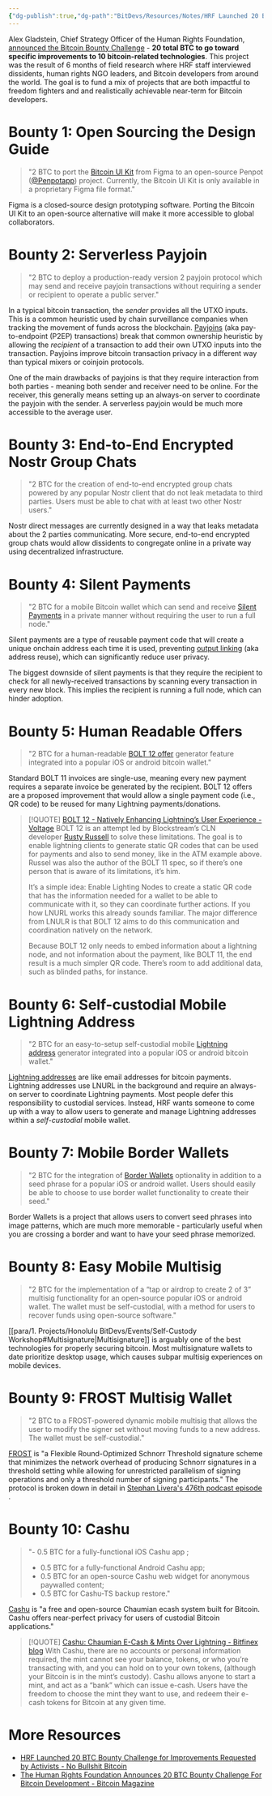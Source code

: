 ```yaml
---
{"dg-publish":true,"dg-path":"BitDevs/Resources/Notes/HRF Launched 20 BTC Bounty Challenge for Improvements Requested by Activists.md","permalink":"/bit-devs/resources/notes/hrf-launched-20-btc-bounty-challenge-for-improvements-requested-by-activists/","title":"HRF Launched 20 BTC Bounty Challenge for Improvements Requested by Activists","tags":["politics, activism, human rights, freedom, bitcoin, bounty"],"noteIcon":"3","created":"2023-07-30T16:14:55.483-10:00","updated":"2023-07-30T23:12:04.377-10:00"}
---
```




Alex Gladstein, Chief Strategy Officer of the Human Rights Foundation, [announced the Bitcoin Bounty Challenge](https://nitter.at/gladstein/status/1684567095231778818?ref=nobsbitcoin.com) - **20 total BTC to go toward specific improvements to 10 bitcoin-related technologies**. This project was the result of 6 months of field research where HRF staff interviewed dissidents, human rights NGO leaders, and Bitcoin developers from around the world. The goal is to fund a mix of projects that are both impactful to freedom fighters and and realistically achievable near-term for Bitcoin developers.

# **Bounty 1**: Open Sourcing the Design Guide

> "2 BTC to port the [Bitcoin UI Kit](https://www.bitcoinuikit.com/?ref=nobsbitcoin.com) from Figma to an open-source Penpot ([@Penpotapp](https://twitter.com/penpotapp?ref=nobsbitcoin.com)) project. Currently, the Bitcoin UI Kit is only available in a proprietary Figma file format."

Figma is a closed-source design prototyping software. Porting the Bitcoin UI Kit to an open-source alternative will make it more accessible to global collaborators.

# **Bounty 2**: Serverless Payjoin

> "2 BTC to deploy a production-ready version 2 payjoin protocol which may send and receive payjoin transactions without requiring a sender or recipient to operate a public server."

In a typical bitcoin transaction, the *sender* provides all the UTXO inputs. This is a common heuristic used by chain surveillance companies when tracking the movement of funds across the blockchain. [Payjoins](https://payjoin.org/) (aka pay-to-endpoint (P2EP) transactions) break that common ownership heuristic by allowing the *recipient* of a transaction to add their own UTXO inputs into the transaction. Payjoins improve bitcoin transaction privacy in a different way than typical mixers or coinjoin protocols. 

One of the main drawbacks of payjoins is that they require interaction from both parties - meaning both sender and receiver need to be online. For the receiver, this generally means setting up an always-on server to coordinate the payjoin with the sender. A serverless payjoin would be much more accessible to the average user.

# **Bounty 3**: End-to-End Encrypted Nostr Group Chats

> "2 BTC for the creation of end-to-end encrypted group chats powered by any popular Nostr client that do not leak metadata to third parties. Users must be able to chat with at least two other Nostr users."

Nostr direct messages are currently designed in a way that leaks metadata about the 2 parties communicating. More secure, end-to-end encrypted group chats would allow dissidents to congregate online in a private way using decentralized infrastructure. 

# **Bounty 4**: Silent Payments

> "2 BTC for a mobile Bitcoin wallet which can send and receive [Silent Payments](https://bitcoinops.org/en/topics/silent-payments) in a private manner without requiring the user to run a full node."

Silent payments are a type of reusable payment code that will create a unique onchain address each time it is used, preventing [output linking](https://bitcoinops.org/en/topics/output-linking/) (aka address reuse), which can significantly reduce user privacy. 

The biggest downside of silent payments is that they require the recipient to check for all newly-received transactions by scanning every transaction in every new block. This implies the recipient is running a full node, which can hinder adoption. 

# **Bounty 5**: Human Readable Offers

> "2 BTC for a human-readable [BOLT 12 offer](https://bolt12.org/?ref=nobsbitcoin.com) generator feature integrated into a popular iOS or android bitcoin wallet."

Standard BOLT 11 invoices are single-use, meaning every new payment requires a separate invoice be generated by the recipient. BOLT 12 offers are a proposed improvement that would allow a single payment code (i.e., QR code) to be reused for many Lightning payments/donations.

> [!QUOTE] [BOLT 12 - Natively Enhancing Lightning’s User Experience - Voltage](https://voltage.cloud/blog/lightning-network-faq/bolt-12-enhancing-lightning-networks-users-experience/)
> BOLT 12 is an attempt led by Blockstream’s CLN developer [Rusty Russell](https://twitter.com/rusty_twit) to solve these limitations. The goal is to enable lightning clients to generate static QR codes that can be used for payments and also to send money, like in the ATM example above. Russel was also the author of the BOLT 11 spec, so if there’s one person that is aware of its limitations, it’s him.
> 
> It’s a simple idea: Enable Lighting Nodes to create a static QR code that has the information needed for a wallet to be able to communicate with it, so they can coordinate further actions. If you how LNURL works this already sounds familiar. The major difference from LNULR is that BOLT 12 aims to do this communication and coordination natively on the network.
> 
> Because BOLT 12 only needs to embed information about a lightning node, and not information about the payment, like BOLT 11, the end result is a much simpler QR code. There’s room to add additional data, such as blinded paths, for instance.

# **Bounty 6**: Self-custodial Mobile Lightning Address

> "2 BTC for an easy-to-setup self-custodial mobile [Lightning address](https://lightningaddress.com) generator integrated into a popular iOS or android bitcoin wallet."

[Lightning addresses](https://youtu.be/G97yzYcyoug) are like email addresses for bitcoin payments. Lightning addresses use LNURL in the background and require an always-on server to coordinate Lightning payments. Most people defer this responsibility to custodial services. Instead, HRF wants someone to come up with a way to allow users to generate and manage Lightning addresses within a *self-custodial* mobile wallet.

# **Bounty 7**: Mobile Border Wallets

> "2 BTC for the integration of [Border Wallets](https://www.borderwallets.com/?ref=nobsbitcoin.com) optionality in addition to a seed phrase for a popular iOS or android wallet. Users should easily be able to choose to use border wallet functionality to create their seed."

Border Wallets is a project that allows users to convert seed phrases into image patterns, which are much more memorable - particularly useful when you are crossing a border and want to have your seed phrase memorized.

# **Bounty 8**: Easy Mobile Multisig

> "2 BTC for the implementation of a “tap or airdrop to create 2 of 3” multisig functionality for an open-source popular iOS or android wallet. The wallet must be self-custodial, with a method for users to recover funds using open-source software."

[[para/1. Projects/Honolulu BitDevs/Events/Self-Custody Workshop#Multisignature\|Multisignature]] is arguably one of the best technologies for properly securing bitcoin. Most multisignature wallets to date prioritize desktop usage, which causes subpar multisig experiences on mobile devices.

# **Bounty 9**: FROST Multisig Wallet

> "2 BTC to a FROST-powered dynamic mobile multisig that allows the user to modify the signer set without moving funds to a new address. The wallet must be self-custodial."

[FROST](https://eprint.iacr.org/2020/852.pdf) is "a Flexible Round-Optimized Schnorr Threshold signature scheme that minimizes the network overhead of producing Schnorr signatures in a threshold setting while allowing for unrestricted parallelism of signing operations and only a threshold number of signing participants." The protocol is broken down in detail in [Stephan Livera's 476th podcast episode](https://stephanlivera.com/episode/476/) .

# **Bounty 10**: Cashu

> "- 0.5 BTC for a fully-functional iOS Cashu app ;  
> - 0.5 BTC for a fully-functional Android Cashu app;  
> - 0.5 BTC for an open-source Cashu web widget for anonymous paywalled content;  
> - 0.5 BTC for Cashu-TS backup restore."

[Cashu](https://cashu.space/) is "a free and open-source Chaumian ecash system built for Bitcoin. Cashu offers near-perfect privacy for users of custodial Bitcoin applications."

> [!QUOTE] [Cashu: Chaumian E-Cash & Mints Over Lightning - Bitfinex blog](https://blog.bitfinex.com/education/cashu-chaumian-e-cash-mints-over-lightning/#:~:text=Cashu's%20model%20allows%20anyone%20to,or%20other%20factors%20and%20incentives.)
> With Cashu, there are no accounts or personal information required, the mint cannot see your balance, tokens, or who you’re transacting with, and you can hold on to your own tokens, (although your Bitcoin is in the mint’s custody). Cashu allows anyone to start a mint, and act as a “bank” which can issue e-cash. Users have the freedom to choose the mint they want to use, and redeem their e-cash tokens for Bitcoin at any given time.

# More Resources
- [HRF Launched 20 BTC Bounty Challenge for Improvements Requested by Activists - No Bullshit Bitcoin](https://www.nobsbitcoin.com/hrf-20-btc-bounty-challenge/)
- [The Human Rights Foundation Announces 20 BTC Bounty Challenge For Bitcoin Development - Bitcoin Magazine](https://bitcoinmagazine.com/business/human-rights-foundation-announces-20-btc-bounty-challenge-for-bitcoin-development)
